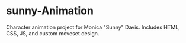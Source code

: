 # sunny-Animation
Character animation project for Monica "Sunny" Davis. Includes HTML, CSS, JS, and custom moveset design.
